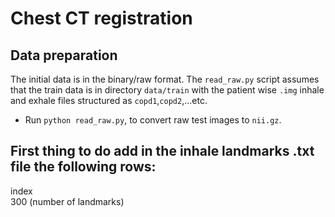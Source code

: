 # Chest CT registration

## Data preparation

The initial data is in the binary/raw format. The `read_raw.py` script assumes that the train data is in directory `data/train`  with the patient wise `.img` inhale and exhale files structured as `copd1`,`copd2`,...etc.

- Run `python read_raw.py`, to convert raw test images to  `nii.gz`.

## First thing to do add in the inhale landmarks .txt file the following rows:
index\
300 (number of landmarks)
